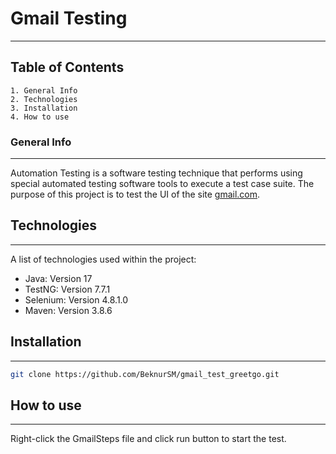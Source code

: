 # Gmail Testing
***

## Table of Contents
    1. General Info
    2. Technologies
    3. Installation
    4. How to use


### General Info
***
Automation Testing is a software testing technique that performs using special automated testing software tools to execute a test case suite.
The purpose of this project is to test the UI of the site [gmail.com](https://www.gmail.com).

## Technologies
***
A list of technologies used within the project:
* Java: Version 17
* TestNG: Version 7.7.1
* Selenium: Version 4.8.1.0
* Maven: Version 3.8.6

## Installation
***
```bash
git clone https://github.com/BeknurSM/gmail_test_greetgo.git
```

## How to use
***
Right-click the GmailSteps file and click run button to start the test.